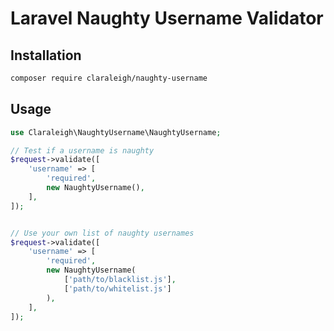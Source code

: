 # Laravel Naughty Username Validator

## Installation

```bash
composer require claraleigh/naughty-username
```

## Usage

```php
use Claraleigh\NaughtyUsername\NaughtyUsername;

// Test if a username is naughty
$request->validate([
    'username' => [
        'required',
        new NaughtyUsername(),
    ],
]);


// Use your own list of naughty usernames
$request->validate([
    'username' => [
        'required',
        new NaughtyUsername(
            ['path/to/blacklist.js'],
            ['path/to/whitelist.js']
        ),
    ],
]);
```
